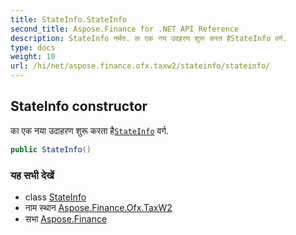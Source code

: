 ```yaml
---
title: StateInfo.StateInfo
second_title: Aspose.Finance for .NET API Reference
description: StateInfo नर्मत. क एक नय उदहरण शुरू करत हैStateInfo वर्ग.
type: docs
weight: 10
url: /hi/net/aspose.finance.ofx.taxw2/stateinfo/stateinfo/
---
```

## StateInfo constructor

का एक नया उदाहरण शुरू करता है[`StateInfo`](../) वर्ग.

```csharp
public StateInfo()
```

### यह सभी देखें

* class [StateInfo](../)
* नाम स्थान [Aspose.Finance.Ofx.TaxW2](../../stateinfo/)
* सभा [Aspose.Finance](../../../)


